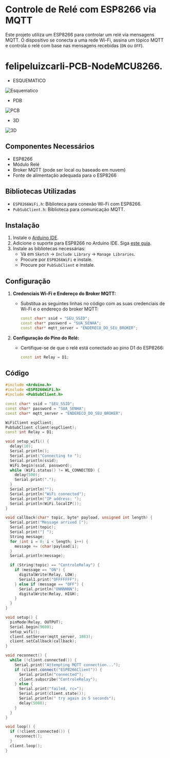 

# Controle de Relé com ESP8266 via MQTT

Este projeto utiliza um ESP8266 para controlar um relé via mensagens MQTT. O dispositivo se conecta a uma rede Wi-Fi, assina um tópico MQTT e controla o relé com base nas mensagens recebidas (`ON` ou `OFF`).
# felipeluizcarli-PCB-NodeMCU8266.

* ESQUEMATICO
  
![Esquematico](https://github.com/felipeluizcarli/felipeluizcarli-PCB-NodeMCU8266./assets/127907269/57e037a3-2273-499f-9999-c81ca9b1c283)

* PDB
  
![PCB](https://github.com/felipeluizcarli/felipeluizcarli-PCB-NodeMCU8266./assets/127907269/42c922bb-691d-4f6f-b818-c3b6354f5791)

* 3D
  
![3D](https://github.com/felipeluizcarli/MCU8266./assets/127907269/157629c2-15b8-4fd7-8d05-72b0ccd841b3)

## Componentes Necessários

- ESP8266
- Módulo Relé
- Broker MQTT (pode ser local ou baseado em nuvem)
- Fonte de alimentação adequada para o ESP8266

## Bibliotecas Utilizadas

- `ESP8266WiFi.h`: Biblioteca para conexão Wi-Fi com ESP8266.
- `PubSubClient.h`: Biblioteca para comunicação MQTT.

## Instalação

1. Instale o [Arduino IDE](https://www.arduino.cc/en/Main/Software).
2. Adicione o suporte para ESP8266 no Arduino IDE. Siga [este guia](https://github.com/esp8266/Arduino#installing-with-boards-manager).
3. Instale as bibliotecas necessárias:
   - Vá em `Sketch` -> `Include Library` -> `Manage Libraries`.
   - Procure por `ESP8266WiFi` e instale.
   - Procure por `PubSubClient` e instale.

## Configuração

1. **Credenciais Wi-Fi e Endereço do Broker MQTT:**
   - Substitua as seguintes linhas no código com as suas credenciais de Wi-Fi e o endereço do broker MQTT:
     ```cpp
     const char* ssid = "SEU_SSID";
     const char* password = "SUA_SENHA";
     const char* mqtt_server = "ENDERECO_DO_SEU_BROKER";
     ```

2. **Configuração do Pino do Relé:**
   - Certifique-se de que o relé está conectado ao pino D1 do ESP8266:
     ```cpp
     const int Relay = D1;
     ```

## Código

```cpp
#include <Arduino.h>
#include <ESP8266WiFi.h>
#include <PubSubClient.h>

const char* ssid = "SEU_SSID";
const char* password = "SUA_SENHA";
const char* mqtt_server = "ENDERECO_DO_SEU_BROKER";

WiFiClient espClient;
PubSubClient client(espClient);
const int Relay = D1;

void setup_wifi() {
  delay(10);
  Serial.println();
  Serial.print("Connecting to ");
  Serial.println(ssid);
  WiFi.begin(ssid, password);
  while (WiFi.status() != WL_CONNECTED) {
    delay(500);
    Serial.print(".");
  }
  Serial.println("");
  Serial.println("WiFi connected");
  Serial.println("IP address: ");
  Serial.println(WiFi.localIP());
}

void callback(char* topic, byte* payload, unsigned int length) {
  Serial.print("Message arrived [");
  Serial.print(topic);
  Serial.print("] ");
  String message;
  for (int i = 0; i < length; i++) {
    message += (char)payload[i];
  }
  Serial.println(message);

  if (String(topic) == "ControleRelay") {
    if (message == "ON") {
      digitalWrite(Relay, LOW);
      Serial1.print("OFFFFFFF");
    } else if (message == "OFF") {
      Serial.println("ONNNNNN");
      digitalWrite(Relay, HIGH);
    }
  }
}

void setup() {
  pinMode(Relay, OUTPUT);
  Serial.begin(9600);
  setup_wifi();
  client.setServer(mqtt_server, 1883);
  client.setCallback(callback);
}

void reconnect() {
  while (!client.connected()) {
    Serial.print("Attempting MQTT connection...");
    if (client.connect("ESP8266Client")) {
      Serial.println("connected");
      client.subscribe("ControleRelay");
    } else {
      Serial.print("failed, rc=");
      Serial.print(client.state());
      Serial.println(" try again in 5 seconds");
      delay(5000);
    }
  }
}

void loop() {
  if (!client.connected()) {
    reconnect();
  }
  client.loop();
}
